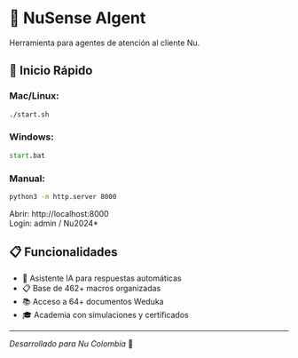# 🚀 NuSense AIgent

Herramienta para agentes de atención al cliente Nu.

## 🚀 Inicio Rápido

### Mac/Linux:
```bash
./start.sh
```

### Windows:
```cmd
start.bat
```

### Manual:
```bash
python3 -m http.server 8000
```

Abrir: http://localhost:8000  
Login: admin / Nu2024*

## 📋 Funcionalidades

- 🧠 Asistente IA para respuestas automáticas
- 📋 Base de 462+ macros organizadas  
- 📚 Acceso a 64+ documentos Weduka
- 🎓 Academia con simulaciones y certificados

---
*Desarrollado para Nu Colombia* 💜
